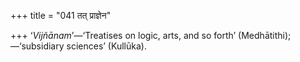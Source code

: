 +++
title = "041 तत् प्राज्ञेन"

+++
‘*Vijñānam*’—‘Treatises on logic, arts, and so forth’
(Medhātithi);—‘subsidiary sciences’ (Kullūka).


